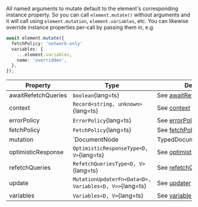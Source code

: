 All named arguments to mutate default to the element's corresponding instance property. So you can call `element.mutate()` without arguments and it will call using `element.mutation`, `element.variables`, etc. You can likewise override instance properties per-call by passing them in, e.g.

```ts
await element.mutate({
  fetchPolicy: 'network-only'
  variables: {
    ...element.variables,
    name: 'overridden',
  },
});
```

| Property | Type | Description |
| -------- | ---- | ----------- |
| awaitRefetchQueries | `boolean`{lang=ts} | See [awaitRefetchQueries](/api/interfaces/mutation/#awaitrefetchqueries) |
| context | `Record<string, unknown>`{lang=ts} | See [context](/api/interfaces/element/#context) |
| errorPolicy | `ErrorPolicy`{lang=ts} | See [errorPolicy](/api/interfaces/element/#errorpolicy) |
| fetchPolicy | `FetchPolicy`{lang=ts} | See [fetchPolicy](/api/interfaces/mutation/#fetchpolicy) |
| mutation | `DocumentNode | TypedDocumentNode`{lang=ts} | See [mutation](/api/interfaces/mutation/#mutation) |
| optimisticResponse | `OptimisticResponseType<D, V>`{lang=ts} | See [optimisticResponse](/api/interfaces/mutation/#optimisticresponse) |
| refetchQueries | `RefetchQueriesType<D, V>`{lang=ts} | See [refetchQueries](/api/interfaces/mutation/#refetchqueries) |
| update | `MutationUpdaterFn<Data<D>, Variables<D, V>>`{lang=ts} | See [updater](/api/interfaces/mutation/#updater) |
| variables | `Variables<D, V>`{lang=ts} | See [variables](/api/interfaces/mutation/#variables) |
